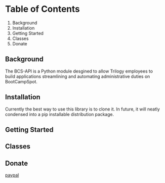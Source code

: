 <h1 align="center>BCS-API</h1>

## Table of Contents

1. <a hfref="#1">Background</a>
2. <a hfref="#1">Installation</a>
3. <a hfref="#1">Getting Started</a>
4. <a hfref="#1">Classes</a>
5. <a hfref="#1">Donate</a>

## Background
The BCS-API is a Python module desgined to allow Trilogy employees to build applications streamlining and automating administrative duties on BootCampSpot.

## Installation
Currently the best way to use this library is to clone it. In future, it will neatly condensed into a pip installable distribution package.

## Getting Started

## Classes

## Donate
[paypal](https://paypal.me/feedseth?locale.x=en_US)